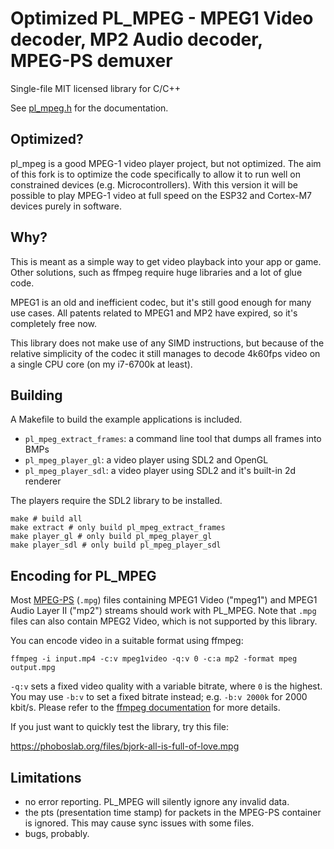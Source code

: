 # Optimized PL_MPEG - MPEG1 Video decoder, MP2 Audio decoder, MPEG-PS demuxer

Single-file MIT licensed library for C/C++

See [pl_mpeg.h](https://github.com/phoboslab/pl_mpeg/blob/master/pl_mpeg.h) for
the documentation.

## Optimized?
pl_mpeg is a good MPEG-1 video player project, but not optimized. The aim of this fork is to optimize the code specifically to allow it to run well on constrained devices (e.g. Microcontrollers). With this version it will be possible to play MPEG-1 video at full speed on the ESP32 and Cortex-M7 devices purely in software.

## Why?

This is meant as a simple way to get video playback into your app or game. Other
solutions, such as ffmpeg require huge libraries and a lot of glue code.

MPEG1 is an old and inefficient codec, but it's still good enough for many use
cases. All patents related to MPEG1 and MP2 have expired, so it's completely
free now.

This library does not make use of any SIMD instructions, but because of
the relative simplicity of the codec it still manages to decode 4k60fps video
on a single CPU core (on my i7-6700k at least).


## Building

A Makefile to build the example applications is included. 

- `pl_mpeg_extract_frames`: a command line tool that dumps all frames into BMPs
- `pl_mpeg_player_gl`: a video player using SDL2 and OpenGL
- `pl_mpeg_player_sdl`: a video player using SDL2 and it's built-in 2d renderer

The players require the SDL2 library to be installed.

```shell
make # build all
make extract # only build pl_mpeg_extract_frames
make player_gl # only build pl_mpeg_player_gl
make player_sdl # only build pl_mpeg_player_sdl
```


## Encoding for PL_MPEG

Most [MPEG-PS](https://en.wikipedia.org/wiki/MPEG_program_stream) (`.mpg`) files
containing MPEG1 Video ("mpeg1") and MPEG1 Audio Layer II ("mp2") streams should
work with PL_MPEG. Note that `.mpg` files can also contain MPEG2 Video, which is
not supported by this library.

You can encode video in a suitable format using ffmpeg:

```
ffmpeg -i input.mp4 -c:v mpeg1video -q:v 0 -c:a mp2 -format mpeg output.mpg
```

`-q:v` sets a fixed video quality with a variable bitrate, where `0` is the 
highest. You may use `-b:v` to set a fixed bitrate instead; e.g. 
`-b:v 2000k` for 2000 kbit/s. Please refer to the 
[ffmpeg documentation](http://ffmpeg.org/ffmpeg.html#Options) for more details.

If you just want to quickly test the library, try this file:

https://phoboslab.org/files/bjork-all-is-full-of-love.mpg


## Limitations

- no error reporting. PL_MPEG will silently ignore any invalid data.
- the pts (presentation time stamp) for packets in the MPEG-PS container is
ignored. This may cause sync issues with some files.
- bugs, probably.
